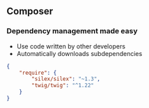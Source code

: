 ##  Composer

### Dependency management made easy

* Use code written by other developers
* Automatically downloads subdependencies

```json
{
    "require": {
        "silex/silex": "~1.3",
        "twig/twig": "^1.22"
    }
}
```

